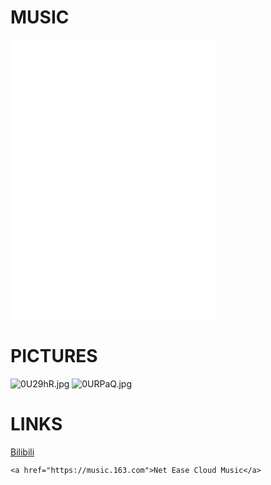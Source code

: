 <html>

<body background="https://s1.ax1x.com/2020/10/06/0U2bUH.jpg">
  <h1>MUSIC</h1>
  <p><iframe frameborder="no" border="0" marginwidth="0" marginheight="0" width=330 height=450 src="//music.163.com/outchain/player?type=0&id=913908853&auto=1&height=430"></iframe></p>
  <h1>PICTURES</h1>
    <img src="https://s1.ax1x.com/2020/10/06/0U29hR.jpg" alt="0U29hR.jpg" border="0" />
    <img src="https://s1.ax1x.com/2020/10/06/0URPaQ.jpg" alt="0URPaQ.jpg" border="0" />
  <h1>LINKS</h1>
    <a href="https://www.bilibili.com">Bilibili</a>
  
    <a href="https://music.163.com">Net Ease Cloud Music</a>
</body>

</html>
